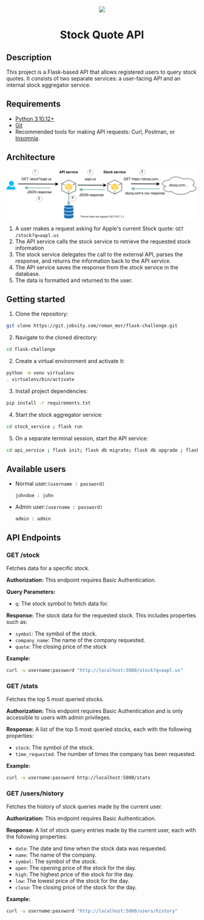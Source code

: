 <div align="center">
    <img src="https://raw.githubusercontent.com/Jobsity/ReactChallenge/main/src/assets/jobsity_logo_small.png"/>
    <h1>Stock Quote API</h1>
</div>


## Description
This project is a Flask-based API that allows registered users to query stock quotes. It consists of two separate services: a user-facing API and an internal stock aggregator service.

## Requirements
* [Python 3.10.12+](https://www.python.org/downloads/release/python-31012/)
* [Git](https://git-scm.com/downloads)
* Recommended tools for making API requests: Curl, Postman, or [Insomnia](https://github.com/Kong/insomnia/releases/latest).

## Architecture
![Architecture Diagram](diagram.svg)
1. A user makes a request asking for Apple's current Stock quote: `GET /stock?q=aapl.us`
2. The API service calls the stock service to retrieve the requested stock information
3. The stock service delegates the call to the external API, parses the response, and returns the information back to the API service.
4. The API service saves the response from the stock service in the database.
5. The data is formatted and returned to the user.


## Getting started

1. Clone the repository:

```sh
git clone https://git.jobsity.com/roman_mor/flask-challenge.git
```
2. Navigate to the cloned directory:
```sh
cd flask-challenge
```
2. Create a virtual environment and activate it:
```sh
python -m venv virtualenv
. virtualenv/bin/activate
```
3. Install project dependencies: 
```sh
pip install -r requirements.txt
```
4. Start the stock aggregator service: 
```sh
cd stock_service ; flask run
```
5. On a separate terminal session, start the API service: 
```sh
cd api_service ; flask init; flask db migrate; flask db upgrade ; flask run
```

## Available users

* Normal user:`(username : password)`
    ```
    johndoe : john 
    ```
* Admin user:`(username : password)`
    ```
    admin : admin 
    ```
## API Endpoints

### GET /stock

Fetches data for a specific stock.

**Authorization:**
This endpoint requires Basic Authentication.

**Query Parameters:**
- `q`: The stock symbol to fetch data for.

**Response:**
The stock data for the requested stock. This includes properties such as:
- `symbol`: The symbol of the stock.
- `company_name`: The name of the company requested.
- `quote`: The closing price of the stock

**Example:**
```bash
curl -u username:password "http://localhost:5000/stock?q=aapl.us"
```

### GET /stats

Fetches the top 5 most queried stocks. 

**Authorization:**
This endpoint requires Basic Authentication and is only accessible to users with admin privileges.

**Response:**
A list of the top 5 most queried stocks, each with the following properties:
- `stock`: The symbol of the stock.
- `time_requested`: The number of times the company has been requested.


**Example:**
```bash
curl -u username:password http://localhost:5000/stats
```

### GET /users/history

Fetches the history of stock queries made by the current user.

**Authorization:**
This endpoint requires Basic Authentication.

**Response:**
A list of stock query entries made by the current user, each with the following properties:
- `date`: The date and time when the stock data was requested.
- `name`: The name of the company.
- `symbol`: The symbol of the stock.
- `open`: The opening price of the stock for the day.
- `high`: The highest price of the stock for the day.
- `low`: The lowest price of the stock for the day.
- `close`: The closing price of the stock for the day.

**Example:**
```bash
curl -u username:password "http://localhost:5000/users/history"
```
